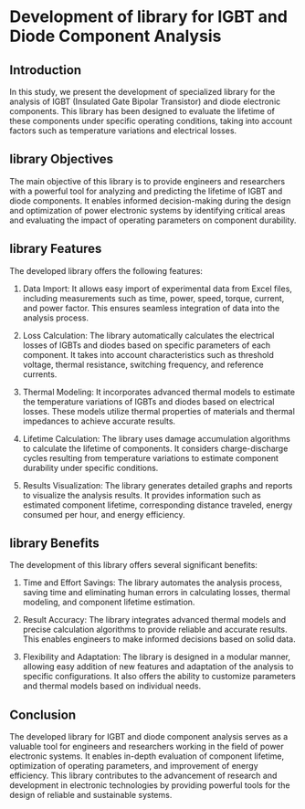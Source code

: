 # Development of library for IGBT and Diode Component Analysis

## Introduction
In this study, we present the development of specialized library for the analysis of IGBT (Insulated Gate Bipolar Transistor) and diode electronic components. This library has been designed to evaluate the lifetime of these components under specific operating conditions, taking into account factors such as temperature variations and electrical losses.

## library Objectives
The main objective of this library is to provide engineers and researchers with a powerful tool for analyzing and predicting the lifetime of IGBT and diode components. It enables informed decision-making during the design and optimization of power electronic systems by identifying critical areas and evaluating the impact of operating parameters on component durability.

## library Features
The developed library offers the following features:

1. Data Import: It allows easy import of experimental data from Excel files, including measurements such as time, power, speed, torque, current, and power factor. This ensures seamless integration of data into the analysis process.

2. Loss Calculation: The library automatically calculates the electrical losses of IGBTs and diodes based on specific parameters of each component. It takes into account characteristics such as threshold voltage, thermal resistance, switching frequency, and reference currents.

3. Thermal Modeling: It incorporates advanced thermal models to estimate the temperature variations of IGBTs and diodes based on electrical losses. These models utilize thermal properties of materials and thermal impedances to achieve accurate results.

4. Lifetime Calculation: The library uses damage accumulation algorithms to calculate the lifetime of components. It considers charge-discharge cycles resulting from temperature variations to estimate component durability under specific conditions.

5. Results Visualization: The library generates detailed graphs and reports to visualize the analysis results. It provides information such as estimated component lifetime, corresponding distance traveled, energy consumed per hour, and energy efficiency.

## library Benefits
The development of this library offers several significant benefits:

1. Time and Effort Savings: The library automates the analysis process, saving time and eliminating human errors in calculating losses, thermal modeling, and component lifetime estimation.

2. Result Accuracy: The library integrates advanced thermal models and precise calculation algorithms to provide reliable and accurate results. This enables engineers to make informed decisions based on solid data.

3. Flexibility and Adaptation: The library is designed in a modular manner, allowing easy addition of new features and adaptation of the analysis to specific configurations. It also offers the ability to customize parameters and thermal models based on individual needs.

## Conclusion
The developed library for IGBT and diode component analysis serves as a valuable tool for engineers and researchers working in the field of power electronic systems. It enables in-depth evaluation of component lifetime, optimization of operating parameters, and improvement of energy efficiency. This library contributes to the advancement of research and development in electronic technologies by providing powerful tools for the design of reliable and sustainable systems.